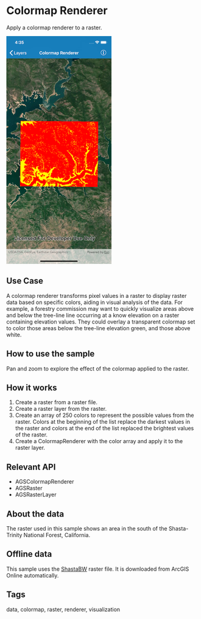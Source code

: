 # Colormap Renderer

Apply a colormap renderer to a raster.

![Colormap renderer](colormap-renderer.png)

## Use Case

A colormap renderer transforms pixel values in a raster to display raster data based on specific colors, aiding in visual analysis of the data. For example, a forestry commission may want to quickly visualize areas above and below the tree-line line occurring at a know elevation on a raster containing elevation values. They could overlay a transparent colormap set to color those areas below the tree-line elevation green, and those above white.

## How to use the sample

Pan and zoom to explore the effect of the colormap applied to the raster.

## How it works

1. Create a raster from a raster file.
2. Create a raster layer from the raster.
3. Create an array of 250 colors to represent the possible values from the raster. Colors at the beginning of the list replace the darkest values in the raster and colors at the end of the list replaced the brightest values of the raster.
4. Create a ColormapRenderer with the color array and apply it to the raster layer.

## Relevant API

* AGSColormapRenderer
* AGSRaster
* AGSRasterLayer

## About the data

The raster used in this sample shows an area in the south of the Shasta-Trinity National Forest, California.

## Offline data

This sample uses the [ShastaBW](https://www.arcgis.com/home/item.html?id=cc68728b5904403ba637e1f1cd2995ae) raster file. It is downloaded from ArcGIS Online automatically.

## Tags

data, colormap, raster, renderer, visualization
